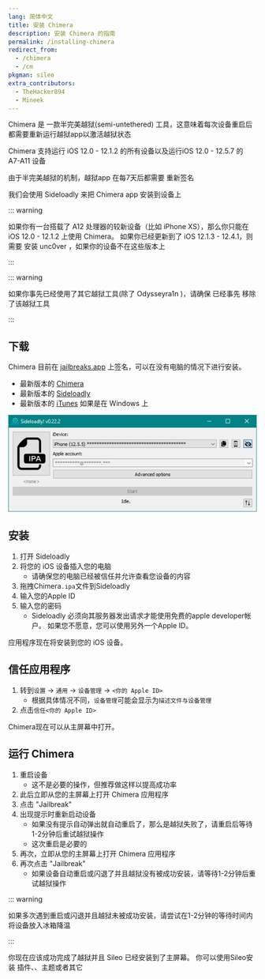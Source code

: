```yaml
---
lang: 简体中文
title: 安装 Chimera
description: 安装 Chimera 的指南
permalink: /installing-chimera
redirect_from:
  - /chimera
  - /cm
pkgman: sileo
extra_contributors:
  - TheHacker894
  - Mineek
---
```


Chimera 是 <router-link to="/types-of-jailbreak/#semi-untethered-jailbreaks">一款半完美越狱(semi-untethered) 工具，</router-link>这意味着每次设备重启后都需要重新运行越狱app以激活越狱状态

Chimera 支持运行 iOS 12.0 - 12.1.2 的所有设备以及运行iOS 12.0 - 12.5.7 的 A7-A11 设备

由于半完美越狱的机制，越狱app <router-link to="/resigning-apps">在每7天后都需要</router-link> 重新签名

我们会使用 Sideloadly 来把 Chimera app 安装到设备上

::: warning

如果你有一台搭载了 A12 处理器的较新设备（比如 iPhone XS），那么你只能在 iOS 12.0 - 12.1.2 上使用 Chimera。 如果你已经更新到了 iOS 12.1.3 - 12.4.1，则需要 <router-link to="/installing-unc0ver">安装 unc0ver</router-link> ，如果你的设备不在这些版本上

:::

::: warning

如果你事先已经使用了其它越狱工具(除了 Odysseyra1n )，请确保 <router-link to="/restoring-rootfs">已经事先</router-link> 移除了该越狱工具

:::

## 下载

<div class="custom-container tip" id="ifJailbreaksAppSigned"><p>
Chimera 目前在 <a href="https://jailbreaks.app/" target="_blank">jailbreaks.app</a> 上签名，可以在没有电脑的情况下进行安装。
</p></div>

- 最新版本的 [Chimera](https://chimera.coolstar.org/)
- 最新版本的 [Sideloadly](https://sideloadly.io/)
- 最新版本的 [iTunes](https://www.apple.com/itunes/download/win32) 如果是在 Windows 上

![Sideloadly 的截图 (Windows)](/assets/images/sideloadly_win.png)

## 安装

1. 打开 Sideloadly
1. 将您的 iOS 设备插入您的电脑
    - 请确保您的电脑已经被信任并允许查看您设备的内容
1. 拖拽Chimera`.ipa`文件到Sideloadly
1. 输入您的Apple ID
1. 输入您的密码
    - Sideloadly 必须向其服务器发出请求才能使用免费的apple developer帐户。 如果您不愿意，您可以使用另外一个Apple ID。

应用程序现在将安装到您的 iOS 设备。

## 信任应用程序

1. 转到`设置` -> `通用` -> `设备管理` -> `<你的 Apple ID>`
    - 根据具体情况不同，`设备管理`可能会显示为`描述文件与设备管理`
1. 点击`信任<你的 Apple ID>`

Chimera现在可以从主屏幕中打开。


## 运行 Chimera

1. 重启设备
    - 这不是必要的操作，但推荐做这样以提高成功率
1. 此后立即从您的主屏幕上打开 Chimera 应用程序
1. 点击 "Jailbreak"
1. 出现提示时重新启动设备
    - 如果没有提示自动弹出就自动重启了，那么是越狱失败了，请重启后等待1-2分钟后重试越狱操作
    - 这次重启是必要的
1. 再次，立即从您的主屏幕上打开 Chimera 应用程序
1. 再次点击 "Jailbreak"
    - 如果设备自动重启或闪退了并且越狱没有被成功安装，请等待1-2分钟后重试越狱操作

::: warning

如果多次遇到重启或闪退并且越狱未被成功安装，请尝试在1-2分钟的等待时间内将设备放入冰箱降温

:::

你现在应该成功完成了越狱并且 Sileo 已经安装到了主屏幕。 你可以使用Sileo安装 <router-link to="/faq/#what-are-tweaks">插件、</router-link>、主题或者其它
